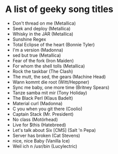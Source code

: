 # A list of geeky song titles #
- Don't thread on me (Metallica)
- Seek and deploy (Metallica)
- Whisky in the JAR (Metallica)
- Sunshine Regex
- Total Eclipse of the heart (Bonnie Tyler)
- I'm a version (Madonna)
- sed but true (Metallica)
- Fear of the fork (Iron Maiden)
- For whom the shell tolls (Metallica)
- Rock the taskbar (The Clash)
- The mutt, the sed, the gears (Machine Head)
- Wann kommt die root (Witt/Heppner)
- Sync me baby, one more time (Britney Spears)
- Tanze samba mit mir (Tony Holiday)
- The Black Perl (Klaus Badelt)
- Material curl (Madonna)
- C you when you git there (Coolio)
- Captain Stack (Mr. President)
- No class (Motörhead)
- Live for $this (Hatebreed)
- Let's talk about Six [CMS] (Salt 'n Pepa)
- Server has broken (Cat Stevens)
- nice, nice Baby (Vanilla Ice)
- Weil ich n /usr/bin (Lucylectric)
